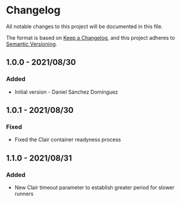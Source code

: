 # Changelog

All notable changes to this project will be documented in this file.

The format is based on [Keep a Changelog](https://keepachangelog.com/en/1.0.0/),
and this project adheres to
[Semantic Versioning](https://semver.org/spec/v2.0.0.html).

## 1.0.0 - 2021/08/30

### Added

* Initial version - Daniel Sánchez Domínguez

## 1.0.1 - 2021/08/30

### Fixed

* Fixed the Clair container readyness process

## 1.1.0 - 2021/08/31

### Added

* New Clair timeout parameter to establish greater period for slower runners
